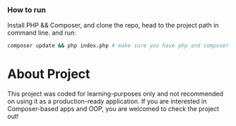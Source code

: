 ### How to run
Install PHP && Composer, and clone the repo, head to the project path in command line. and run:
```bash
composer update && php index.php # make sure you have php and composer on your path
```

# About Project
This project was coded for learning-purposes only and not recommended on using it as a production-ready application.
If you are interested in Composer-based apps and OOP, you are welcomed to check the project out!
